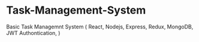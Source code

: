 # Task-Management-System
Basic Task Managemnt System ( React, Nodejs, Express, Redux, MongoDB, JWT Authontication, )
